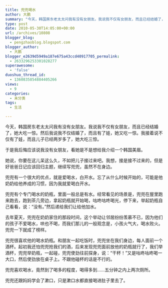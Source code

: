 ```yaml
---
title: 兜兜喝水
author: 大鹏
summary: "今天，韩国房东老太太问我有没有女朋友。我说我不仅有女朋友，而且已经结婚了，她大吃一惊。然后我说我不仅结婚了，而且有了娃，她又吃一惊。我接着说不仅有了娃，而且儿子已经两岁多了，她大吃三惊。"
type: post
date: 2010-05-30T14:05:00+00:00
url: /archives/10808
blogger_blog:
  - pengzhaoblog.blogspot.com
blogger_author:
  - 大鹏
blogger_e2639d5949a187e675a43ccd40917705_permalink:
  - 2633296253301028277
superawesome:
  - 'false'
duoshuo_thread_id:
  - 1360835854884405266
views:
  - 9
categories:
  - 未分类
tags:
  - 生活

---
```

今天，韩国房东老太太问我有没有女朋友。我说我不仅有女朋友，而且已经结婚了，她大吃一惊。然后我说我不仅结婚了，而且有了娃，她又吃一惊。我接着说不仅有了娃，而且儿子已经两岁多了，她大吃三惊。

于是我后悔应该说我没有女朋友，看她是不是想给我介绍一个韩国美眉。

她说，你要在这儿呆这么久，不如把儿子接过来吧。我想，接是接不过来的，但是好爸爸日记应该回归主题，继续写兜兜，虽然不在身边。

兜兜有一个很大的优点，就是爱喝水，白开水。忘了从什么时候开始的，可能是他奶奶给他养成的习惯，因为我就爱喝白开水。

兜兜有个专门喝水的奶瓶，里面一般总是有水。经常看见的场景是，兜兜在屋里跑来跑去，跑到茶几旁边，拿起奶瓶就开始喝，咕咚咕咚喝光，停下来，举起奶瓶自己看看，说：“没有。”然后递给我们让给他加水。

去年夏天，兜兜在奶奶家住的那段时间，这个举动让邻居纷纷羡慕不已，因为他们的孩子不爱喝水，哄也不喝，而我们那儿的一般观念是，小孩火气大，喝水败火。兜兜一下就成了榜样。

兜兜很喜欢他的喝水奶瓶。和朋友一起吃饭时，兜兜坐在我们身边，每人面前一个酒杯。起初我还怕兜兜抢我们的酒，后来发现兜兜面前放他的奶瓶就行了，我们举酒杯，兜兜举奶瓶，一起碰，兜兜使劲往前探身，说：“干杯！”又是咕咚咕咚喝一大口，然后使劲放在桌子上。不跟他碰杯的话是不行的。

兜兜喜欢喝水，竟然到了喝多的程度，喝得多到……五分钟之内上两次厕所。

兜兜还跟妈妈学会了漱口，只是漱口水都直接喝进肚子里去了。

